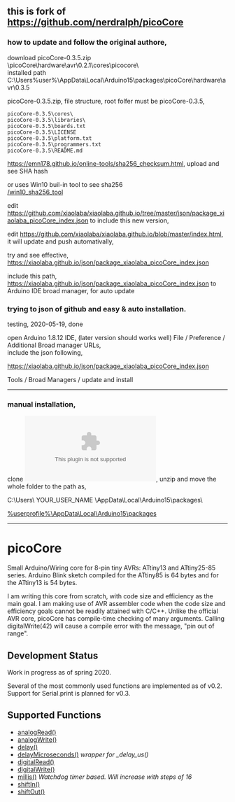 ## this is fork of https://github.com/nerdralph/picoCore


### how to update and follow the original authore,
download picoCore-0.3.5.zip  
\picoCore\hardware\avr\0.2.1\cores\picocore\  
installed path C:\Users\%user%\AppData\Local\Arduino15\packages\picoCore\hardware\avr\0.3.5

picoCore-0.3.5.zip, file structure, root folfer must be picoCore-0.3.5,  
```
picoCore-0.3.5\cores\  
picoCore-0.3.5\libraries\  
picoCore-0.3.5\boards.txt  
picoCore-0.3.5\LICENSE  
picoCore-0.3.5\platform.txt  
picoCore-0.3.5\programmers.txt  
picoCore-0.3.5\README.md  
```

https://emn178.github.io/online-tools/sha256_checksum.html, upload and see SHA hash 

or uses Win10 buil-in tool to see sha256  
[/win10_sha256_tool](/win10_sha256_tool)  

edit https://github.com/xiaolaba/xiaolaba.github.io/tree/master/json/package_xiaolaba_picoCore_index.json to include this new version,     

edit https://github.com/xiaolaba/xiaolaba.github.io/blob/master/index.html, it will update and push automativally,   

try and see effective, https://xiaolaba.github.io/json/package_xiaolaba_picoCore_index.json   

include this path, https://xiaolaba.github.io/json/package_xiaolaba_picoCore_index.json to Arduino IDE broad manager, for auto update  


### trying to json of github and easy & auto installation.  
testing, 2020-05-19, done

open Arduino 1.8.12 IDE,  (later version should works well) 
File / Preference / Additional Broad manager URLs,  
include the json following,  

https://xiaolaba.github.io/json/package_xiaolaba_picoCore_index.json  

Tools / Broad Managers / update and install

-----------------------------------------  
    
### manual installation,  

clone ![picoCore.zip](picoCore.zip), unzip and move the whole folder to the path as, 

C:\Users\ YOUR_USER_NAME \AppData\Local\Arduino15\packages\  

[%userprofile%\AppData\Local\Arduino15\packages](%userprofile%\AppData\Local\Arduino15\packages)  





-----------------------------------------




# picoCore
Small Arduino/Wiring core for 8-pin tiny AVRs: ATtiny13 and ATtiny25-85 series.  Arduino Blink sketch compiled for the ATtiny85 is 64 bytes and for the ATtiny13 is 54 bytes.

I am writing this core from scratch, with code size and efficiency as the main goal.  I am making use of AVR assembler code when the code size and efficiency goals cannot be readily attained with C/C++.  Unlike the official AVR core, picoCore has compile-time checking of many arguments.  Calling digitalWrite(42) will cause a compile error with the message, "pin out of range". 


## Development Status
Work in progress as of spring 2020.

Several of the most commonly used functions are implemented as of v0.2. Support for Serial.print is planned for v0.3.

## Supported Functions
* [analogRead()](https://www.arduino.cc/en/Reference/AnalogRead)
* [analogWrite()](https://www.arduino.cc/en/Reference/AnalogWrite)
* [delay()](https://www.arduino.cc/en/Reference/Delay)
* [delayMicroseconds()](https://www.arduino.cc/en/Reference/DelayMicroseconds)   *wrapper for _delay_us()*
* [digitalRead()](https://www.arduino.cc/en/Reference/DigitalRead)
* [digitalWrite()](https://www.arduino.cc/en/Reference/DigitalWrite)
* [millis()](https://www.arduino.cc/en/Reference/Millis)   *Watchdog timer based. Will increase with steps of 16*
* [shiftIn()](https://www.arduino.cc/en/Reference/ShiftIn)
* [shiftOut()](https://www.arduino.cc/en/Reference/ShiftOut)

